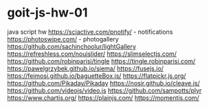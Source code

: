 # goit-js-hw-01
java script hw
https://sciactive.com/pnotify/ - notifications
https://photoswipe.com/ - photogallery
https://github.com/sachinchoolur/lightGallery
https://refreshless.com/nouislider/
https://slimselectjs.com/
https://github.com/robinparisi/tingle
https://tingle.robinparisi.com/
https://pawelgrzybek.github.io/siema/
https://fusejs.io/
https://feimosi.github.io/baguetteBox.js/
https://flatpickr.js.org/
https://github.com/Pikaday/Pikaday
https://nosir.github.io/cleave.js/
https://github.com/videojs/video.js
https://github.com/sampotts/plyr
https://www.chartjs.org/
https://plainjs.com/
https://momentjs.com/
